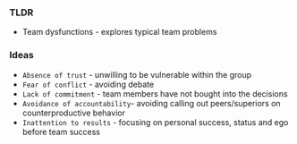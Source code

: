 ### TLDR
* Team dysfunctions - explores typical team problems

### Ideas
* `Absence of trust` - unwilling to be vulnerable within the group
* `Fear of conflict` - avoiding debate
* `Lack of commitment` - team members have not bought into the decisions
* `Avoidance of accountability`- avoiding calling out peers/superiors on counterproductive behavior
* `Inattention to results` - focusing on personal success, status and ego before team success
